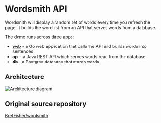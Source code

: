 # Wordsmith API

Wordsmith will display a random set of words every time you refresh the page. It builds the word list from an API that serves words from a database.

The demo runs across three apps:

- [**web**](https://github.com/MostlyDevOps/wordsmith-web) - a Go web application that calls the API and builds words into sentences
- **api** - a Java REST API which serves words read from the database
- **db** - a Postgres database that stores words

## Architecture

![Architecture diagram](https://raw.githubusercontent.com/dockersamples/wordsmith/main/architecture.excalidraw.png)

## Original source repository

[BretFisher/wordsmith](https://github.com/BretFisher/wordsmith)